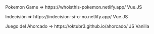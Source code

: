 <p> Pokemon Game => <a> https://whoisthis-pokemon.netlify.app/ </a> Vue.JS </p>

<p> Indecisión => <a> https://indecision-si-o-no.netlify.app/ </a> Vue.JS </p> 

<p> Juego del Ahorcado => <a> https://oktubr3.github.io/ahorcado/ </a> JS Vanilla </p> 



